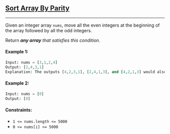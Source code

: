## [Sort Array By Parity](https://leetcode.com/problems/sort-array-by-parity/)
---

Given an integer array `nums`, move all the even integers at the beginning of the array followed by all the odd integers.

Return _**any array** that satisfies this condition_.

#### Example 1:
```python
Input: nums = [3,1,2,4]
Output: [2,4,3,1]
Explanation: The outputs [4,2,3,1], [2,4,1,3], and [4,2,1,3] would also be accepted.
```
#### Example 2:
```python
Input: nums = [0]
Output: [0]
```

#### Constraints:

- `1 <= nums.length <= 5000`
- `0 <= nums[i] <= 5000`
